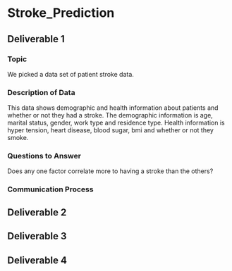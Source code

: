 # Stroke_Prediction

## Deliverable 1

### Topic
We picked a data set of patient stroke data. 



### Description of Data

This data shows demographic and health information about patients and whether or not they had a stroke. The demographic information is age, marital status, gender, work type and residence type. Health information is hyper tension, heart disease, blood sugar, bmi and whether or not they smoke.

### Questions to Answer
Does any one factor correlate more to having a stroke than the others?



### Communication Process


## Deliverable 2

## Deliverable 3

## Deliverable 4
